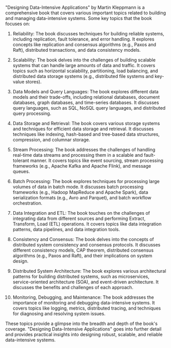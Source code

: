 "Designing Data-Intensive Applications" by Martin Kleppmann is a comprehensive book that covers various important topics related to building and managing data-intensive systems. Some key topics that the book focuses on:

1. Reliability: The book discusses techniques for building reliable systems, including replication, fault tolerance, and error handling. It explores concepts like replication and consensus algorithms (e.g., Paxos and Raft), distributed transactions, and data consistency models.

2. Scalability: The book delves into the challenges of building scalable systems that can handle large amounts of data and traffic. It covers topics such as horizontal scalability, partitioning, load balancing, and distributed data storage systems (e.g., distributed file systems and key-value stores).

3. Data Models and Query Languages: The book explores different data models and their trade-offs, including relational databases, document databases, graph databases, and time-series databases. It discusses query languages, such as SQL, NoSQL query languages, and distributed query processing.

4. Data Storage and Retrieval: The book covers various storage systems and techniques for efficient data storage and retrieval. It discusses techniques like indexing, hash-based and tree-based data structures, compression, and columnar storage.

5. Stream Processing: The book addresses the challenges of handling real-time data streams and processing them in a scalable and fault-tolerant manner. It covers topics like event sourcing, stream processing frameworks (e.g., Apache Kafka and Apache Flink), and message queues.

6. Batch Processing: The book explores techniques for processing large volumes of data in batch mode. It discusses batch processing frameworks (e.g., Hadoop MapReduce and Apache Spark), data serialization formats (e.g., Avro and Parquet), and batch workflow orchestration.

7. Data Integration and ETL: The book touches on the challenges of integrating data from different sources and performing Extract, Transform, Load (ETL) operations. It covers topics like data integration patterns, data pipelines, and data integration tools.

8. Consistency and Consensus: The book delves into the concepts of distributed system consistency and consensus protocols. It discusses different consistency models, CAP theorem, distributed consensus algorithms (e.g., Paxos and Raft), and their implications on system design.

9. Distributed System Architecture: The book explores various architectural patterns for building distributed systems, such as microservices, service-oriented architecture (SOA), and event-driven architecture. It discusses the benefits and challenges of each approach.

10. Monitoring, Debugging, and Maintenance: The book addresses the importance of monitoring and debugging data-intensive systems. It covers topics like logging, metrics, distributed tracing, and techniques for diagnosing and resolving system issues.

These topics provide a glimpse into the breadth and depth of the book's coverage. "Designing Data-Intensive Applications" goes into further detail and provides practical insights into designing robust, scalable, and reliable data-intensive systems.